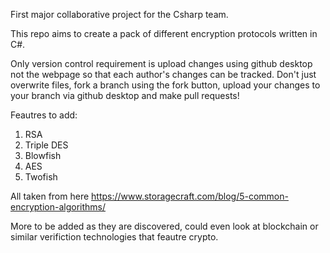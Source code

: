 First major collaborative project for the Csharp team.

This repo aims to create a pack of different encryption protocols written in C#.

Only version control requirement is upload changes using github desktop not the webpage so that each author's changes
can be tracked. Don't just overwrite files, fork a branch using the fork button, upload your changes to your branch via github desktop and make pull requests!

Feautres to add:

1. RSA
2. Triple DES
3. Blowfish
4. AES
5. Twofish

All taken from here https://www.storagecraft.com/blog/5-common-encryption-algorithms/

More to be added as they are discovered, could even look at blockchain or similar verifiction technologies that feautre crypto.
